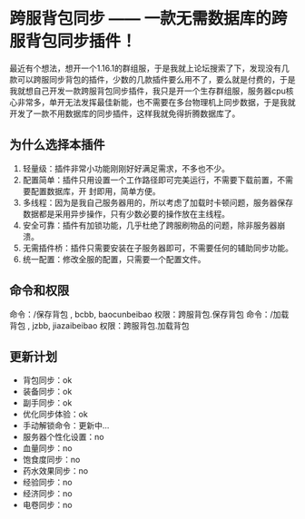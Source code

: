# 跨服背包同步 —— 一款无需数据库的跨服背包同步插件！
最近有个想法，想开一个1.16.1的群组服，于是我就上论坛搜索了下，发现没有几款可以跨服同步背包的插件，少数的几款插件要么用不了，要么就是付费的，于是我就想自己开发一款跨服背包同步插件，我只是开一个生存群组服，服务器cpu核心非常多，单开无法发挥最佳新能，也不需要在多台物理机上同步数据，于是我就开发了一款不用数据库的同步插件，这样我就免得折腾数据库了。

## 为什么选择本插件
1.  轻量级：插件非常小功能刚刚好好满足需求，不多也不少。
2. 配置简单：插件只用设置一个工作路径即可完美运行，不需要下载前置，不需要配置数据库，开 封即用，简单方便。
3. 多线程：因为是我自己服务器用的，所以考虑了加载时卡顿问题，服务器保存数据都是采用异步操作，只有少数必要的操作放在主线程。
4. 安全可靠：插件有加锁功能，几乎杜绝了跨服刷物品的问题，除非服务器崩溃。
5. 无需插件桥：插件只需要安装在子服务器即可，不需要任何的辅助同步功能。
6. 统一配置：修改全服的配置，只需要一个配置文件。

## 命令和权限
 命令：/保存背包 , bcbb, baocunbeibao 权限：跨服背包.保存背包
命令：/加载背包 , jzbb, jiazaibeibao 权限：跨服背包.加载背包
## 更新计划
- 背包同步：ok
- 装备同步：ok
- 副手同步：ok
- 优化同步体验：ok
- 手动解锁命令：更新中...
- 服务器个性化设置：no
- 血量同步：no
- 饱食度同步：no
- 药水效果同步：no
- 经验同步：no
- 经济同步：no
- 电卷同步：no
